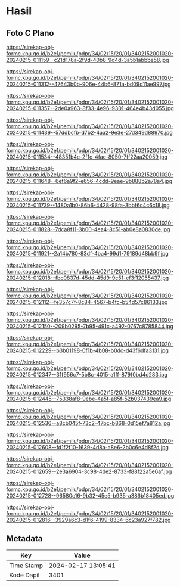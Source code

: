 # Hasil

## Foto C Plano

https://sirekap-obj-formc.kpu.go.id/b2e1/pemilu/pdpr/34/02/15/20/01/3402152001020-20240215-011159--c21d178a-2f9d-40b8-9d4d-3a5b1abbbe58.jpg

https://sirekap-obj-formc.kpu.go.id/b2e1/pemilu/pdpr/34/02/15/20/01/3402152001020-20240215-011312--47643b0b-906e-44b6-871a-bd09d11ae997.jpg

https://sirekap-obj-formc.kpu.go.id/b2e1/pemilu/pdpr/34/02/15/20/01/3402152001020-20240215-011357--2de0a963-8f33-4e96-9301-464e4b43d055.jpg

https://sirekap-obj-formc.kpu.go.id/b2e1/pemilu/pdpr/34/02/15/20/01/3402152001020-20240215-011439--57ddbcfb-d7b2-4aa2-9e3e-27d349d88970.jpg

https://sirekap-obj-formc.kpu.go.id/b2e1/pemilu/pdpr/34/02/15/20/01/3402152001020-20240215-011534--48351b4e-2f1c-4fac-8050-7ff22aa20059.jpg

https://sirekap-obj-formc.kpu.go.id/b2e1/pemilu/pdpr/34/02/15/20/01/3402152001020-20240215-011648--6ef6a9f2-e656-4cdd-9eae-9b888b2a78a4.jpg

https://sirekap-obj-formc.kpu.go.id/b2e1/pemilu/pdpr/34/02/15/20/01/3402152001020-20240215-011739--1480a1b0-86b6-4428-98fa-3bbf6c4c6c18.jpg

https://sirekap-obj-formc.kpu.go.id/b2e1/pemilu/pdpr/34/02/15/20/01/3402152001020-20240215-011828--7dca8f11-3b00-4ea4-8c51-ab0e8a0830de.jpg

https://sirekap-obj-formc.kpu.go.id/b2e1/pemilu/pdpr/34/02/15/20/01/3402152001020-20240215-011921--2a14b780-83df-4ba4-99d1-79189d48bb9f.jpg

https://sirekap-obj-formc.kpu.go.id/b2e1/pemilu/pdpr/34/02/15/20/01/3402152001020-20240215-012018--fbc0837d-45dd-45d9-9c51-ef3f12055437.jpg

https://sirekap-obj-formc.kpu.go.id/b2e1/pemilu/pdpr/34/02/15/20/01/3402152001020-20240215-012112--fe357c7f-8c84-4567-b4fc-b54d57c86133.jpg

https://sirekap-obj-formc.kpu.go.id/b2e1/pemilu/pdpr/34/02/15/20/01/3402152001020-20240215-012150--209b0295-7b95-491c-a492-0767c8785844.jpg

https://sirekap-obj-formc.kpu.go.id/b2e1/pemilu/pdpr/34/02/15/20/01/3402152001020-20240215-012229--b3b01198-0f1b-4b08-b0dc-d43f6dfa3131.jpg

https://sirekap-obj-formc.kpu.go.id/b2e1/pemilu/pdpr/34/02/15/20/01/3402152001020-20240215-012347--31f956c7-5b8c-4015-a1ff-879f0bd4d283.jpg

https://sirekap-obj-formc.kpu.go.id/b2e1/pemilu/pdpr/34/02/15/20/01/3402152001020-20240215-012445--75338af8-9ebe-4a5f-a85f-52b037439ea9.jpg

https://sirekap-obj-formc.kpu.go.id/b2e1/pemilu/pdpr/34/02/15/20/01/3402152001020-20240215-012536--a8cb045f-73c2-47bc-b868-0d15ef7a812a.jpg

https://sirekap-obj-formc.kpu.go.id/b2e1/pemilu/pdpr/34/02/15/20/01/3402152001020-20240215-012608--fd1f2f10-1639-4d8a-a8e6-2b0c6e4d8f2d.jpg

https://sirekap-obj-formc.kpu.go.id/b2e1/pemilu/pdpr/34/02/15/20/01/3402152001020-20240215-012659--2e3a6904-3c98-4de2-8733-f88f22a5e6af.jpg

https://sirekap-obj-formc.kpu.go.id/b2e1/pemilu/pdpr/34/02/15/20/01/3402152001020-20240215-012728--96580c16-9b32-45e5-b935-a386b18405ed.jpg

https://sirekap-obj-formc.kpu.go.id/b2e1/pemilu/pdpr/34/02/15/20/01/3402152001020-20240215-012816--3929a6c3-d1f6-4199-8334-6c23a927f782.jpg


## Metadata

| Key        | Value               |
| ---------- | ------------------- |
| Time Stamp | 2024-02-17 13:05:41 |
| Kode Dapil | 3401                |



